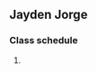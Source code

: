 <!DOCTYPE html>
  <html>
 <head>
  <title>Jayden Jorge About me page</title>
   </head>
  <body>
<h2> Jayden Jorge</h2>
    <h3>Class schedule</h3>
<ol>
<li> </li>


  


<ol>


    
  </body>
  
  </html>
